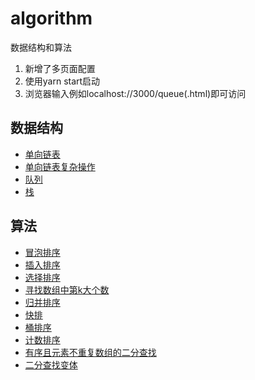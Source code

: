 # algorithm
数据结构和算法

1. 新增了多页面配置
2. 使用yarn start启动
3. 浏览器输入例如localhost://3000/queue(.html)即可访问

## 数据结构
- [单向链表](https://github.com/XuZhongqiang/algorithm/blob/master/src/DataStructure/single-linked-list_01/index.js)
- [单向链表复杂操作](https://github.com/XuZhongqiang/algorithm/blob/master/src/DataStructure/single-linked-list_02/index.js)
- [队列](https://github.com/XuZhongqiang/algorithm/blob/master/src/DataStructure/queue/queue.js)
- [栈](https://github.com/XuZhongqiang/algorithm/blob/master/src/DataStructure/stack/stack.js)

## 算法
- [冒泡排序](https://github.com/XuZhongqiang/algorithm/blob/master/src/Algorithm/level-one-sort/bubble-sort.js)
- [插入排序](https://github.com/XuZhongqiang/algorithm/blob/master/src/Algorithm/level-one-sort/insertion-sort.js)
- [选择排序](https://github.com/XuZhongqiang/algorithm/blob/master/src/Algorithm/level-one-sort/selection-sort.js)
- [寻找数组中第k大个数](https://github.com/XuZhongqiang/algorithm/blob/master/src/Algorithm/level-two-sort/KthNum.js)
- [归并排序](https://github.com/XuZhongqiang/algorithm/blob/master/src/Algorithm/evel-two-sort/merge-sort.js)
- [快排](https://github.com/XuZhongqiang/algorithm/blob/master/src/Algorithm/evel-two-sort/quick-sort.js)
- [桶排序](https://github.com/XuZhongqiang/algorithm/blob/master/src/Algorithm/level-three-sort/bucket-sort.js)
- [计数排序](https://github.com/XuZhongqiang/algorithm/blob/master/src/Algorithm/level-three-sort/counting-sort.js)
- [有序且元素不重复数组的二分查找](https://github.com/XuZhongqiang/algorithm/blob/master/src/Algorithm/easy-binary-find/index.js)
- [二分查找变体](https://github.com/XuZhongqiang/algorithm/blob/master/src/Algorithm/05-binary-find/index.js)
